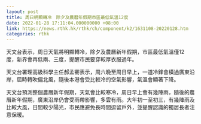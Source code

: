 ```yaml
---
layout: post
title: 周日明顯轉冷　除夕及農曆年假期市區最低氣溫12度
date: 2022-01-28 17:11:04.000000000 +08:00
link: https://news.rthk.hk/rthk/ch/component/k2/1631108-20220128.htm
categories: rthk
---
```


天文台表示，周日天氣將明顯轉冷，除夕及農曆新年假期，市區最低氣溫僅12度，新界會再低兩、三度，提醒市民要穿較厚衣服過年。

天文台署理高級科學主任郝孟騫表示，周六晚至周日早上，一道冷鋒會橫過廣東沿岸，屆時轉吹偏北風，隨後本港會受比較冷的空氣影響，氣溫會顯著下降。

天文台預測整個農曆新年假期，天氣會比較寒冷，周日早上會有幾陣雨，隨後的農曆新年假期，廣東沿岸仍會受雨帶影響，多雲有雨。大年初一至初三，有幾陣雨及比較大風，日間較少陽光，市民應避免長時間逗留戶外，並提醒認識的獨居長者注意保暖。
